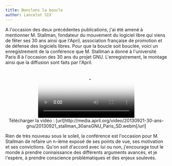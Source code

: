 ```yaml
---
title: Bonclons la boucle
author: Lancelot SIX
---
```

A l'occasion des deux précédentes publications, j'ai été amené à mentionner M. Stallman, fondateur du mouvement du logiciel libre qui viens de fêter ses 30 ans ainsi que l'April, association française de promotion et de défense des logiciels libres. Pour que la boucle soit bouclée, voici un enregistrement de la conférence que M. Stallman a donné à l'université Paris 8 à l'occasion des 30 ans du projet GNU. L'enregistrement, le montage ainsi que la diffusion sont faits par l'April.

</p><div style="text-align:center"><video poster="http://media.april.org/video/20130921-30-ans-gnu/20130921_stallman_30ansGNU_Paris_HD.jpg" controls><source src="http://media.april.org/video/20130921-30-ans-gnu/20130921_stallman_30ansGNU_Paris_SD.webm" type='video/webm; codecs="vp8, vorbis"' /></video><br />Télécharger la vidéo : [url]http://media.april.org/video/20130921-30-ans-gnu/20130921_stallman_30ansGNU_Paris_SD.webm[/url]</div><p>

Rien de très nouveau sous le soleil, la conférence est l'occasion pour M. Stallman de refaire un n-ième exposé de ses points de vue, ses motivation  et ses convictions. Qu'on soit d'accord avec lui ou non, j'encourage tout le monde à prendre connaissance des différents arguments avancés, et je l'espère, à prendre conscience problématiques et des enjeux soulevés.
